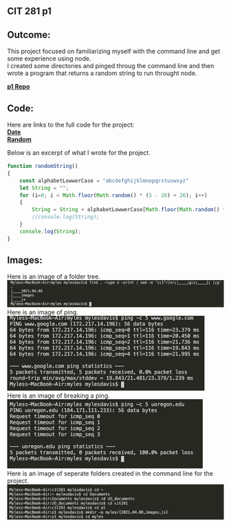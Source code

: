 ## CIT 281 p1

## Outcome:
This project focused on familiarizing myself with the command line and get some experience using node.   
I created some directories and pinged throug the command line and then wrote a program that returns a random string to run throught node.

**[p1 Repo](https://github.com/Myles-P-D/cit281-p1)**
## Code:
   
 
   
Here are links to the full code for the project:     
**[Date](https://github.com/Myles-P-D/cit281-p1/blob/main/p1-date.js)**      
**[Random](https://github.com/Myles-P-D/cit281-p1/blob/main/p1-random.js)**     
    
Below is an excerpt of what I wrote for the project.    
```javascript
function randomString()
{
    const alphabetLowwerCase = "abcdefghijklmnopqrstuvwxyz"
    let String = "";
    for (i=0; i < Math.floor(Math.random() * (5 - 26) + 26); i++)
    {
        String = String + alphabetLowwerCase[Math.floor(Math.random() * alphabetLowwerCase.length)];
        //console.log(String);
    }
    console.log(String);
}
```

## Images:
Here is an image of a folder tree.   
![folder tree](https://github.com/Myles-P-D/cit281-p1/blob/main/p1-tree.png?raw=true "folder tree")   
Here is an image of ping.   
![ping](https://github.com/Myles-P-D/cit281-p1/blob/main/p1-ping.png?raw=true "ping")    
Here is an image of breaking a ping.   
![break](https://github.com/Myles-P-D/cit281-p1/blob/main/p1-break.png?raw=true "break")   
Here is an image of seperate folders created in the command line for the project.    
![folders](https://github.com/Myles-P-D/cit281-p1/blob/main/p1-folders.png?raw=true "folders")   
